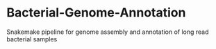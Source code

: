 # Bacterial-Genome-Annotation
Snakemake pipeline for genome assembly and annotation of long read bacterial samples
